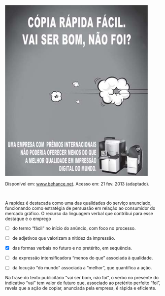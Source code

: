 

 

![](b085eaf1-5103-3cd1-fce6-2f52843d83fc.png)

Disponível em: www.behance.net. Acesso em: 21 fev. 2013 (adaptado).

 

A rapidez é destacada como uma das qualidades do serviço anunciado, funcionando como estratégia de persuasão em relação ao consumidor do mercado gráfico. O recurso da linguagem verbal que contribui para esse destaque é o emprego



- [ ] do termo “fácil” no início do anúncio, com foco no processo.
- [ ] de adjetivos que valorizam a nitidez da impressão.
- [x] das formas verbais no futuro e no pretérito, em sequência.
- [ ] da expressão intensificadora “menos do que” associada à qualidade.
- [ ] da locução “do mundo” associada a “melhor”, que quantifica a ação.


Na frase do texto publicitário “vai ser bom, não foi”, o verbo no presente do indicativo “vai” tem valor de futuro que, associado ao pretérito perfeito “foi”, revela que a ação de copiar, anunciada pela empresa, é rápida e eficiente.

        